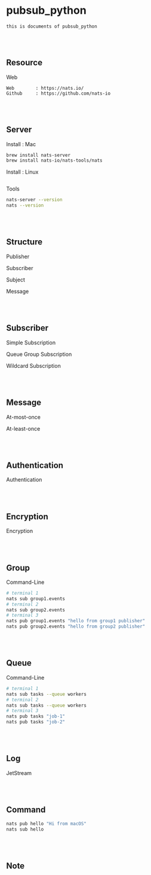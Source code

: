 <!--------------------------------------------------------------------------------- Description -->
# pubsub_python
    this is documents of pubsub_python

<!--------------------------------------------------------------------------------- Resource -->
<br><br>

## Resource  

Web

    Web        : https://nats.io/
    Github     : https://github.com/nats-io

<!--------------------------------------------------------------------------------- Server -->
<br><br>

## Server 

Install : Mac
```bash
brew install nats-server
brew install nats-io/nats-tools/nats
```

Install : Linux
```bash
```

Tools
```bash
nats-server --version
nats --version
```

<!--------------------------------------------------------------------------------- Structure -->
<br><br>

## Structure 

Publisher

Subscriber

Subject

Message

<!--------------------------------------------------------------------------------- Subscriber -->
<br><br>

## Subscriber 

Simple Subscription

Queue Group Subscription

Wildcard Subscription

<!--------------------------------------------------------------------------------- Message -->
<br><br>

## Message 
At-most-once

At-least-once

<!--------------------------------------------------------------------------------- Authentication -->
<br><br>

## Authentication 

Authentication

<!--------------------------------------------------------------------------------- Encryption -->
<br><br>

## Encryption 

Encryption


<!--------------------------------------------------------------------------------- Group -->
<br><br>

## Group 
Command-Line
```bash
# terminal 1
nats sub group1.events
# terminal 2
nats sub group2.events
# terminal 3
nats pub group1.events "hello from group1 publisher"
nats pub group2.events "hello from group2 publisher"
```

<!--------------------------------------------------------------------------------- Queue -->
<br><br>

## Queue 
Command-Line
```bash
# terminal 1
nats sub tasks --queue workers
# terminal 2
nats sub tasks --queue workers
# terminal 3
nats pub tasks "job-1"
nats pub tasks "job-2"
```

<!--------------------------------------------------------------------------------- Log -->
<br><br>

## Log 

JetStream

<!--------------------------------------------------------------------------------- Command -->
<br><br>

## Command 
```bash
nats pub hello "Hi from macOS"
nats sub hello
```

<!--------------------------------------------------------------------------------- Note -->
<br><br>

## Note 
